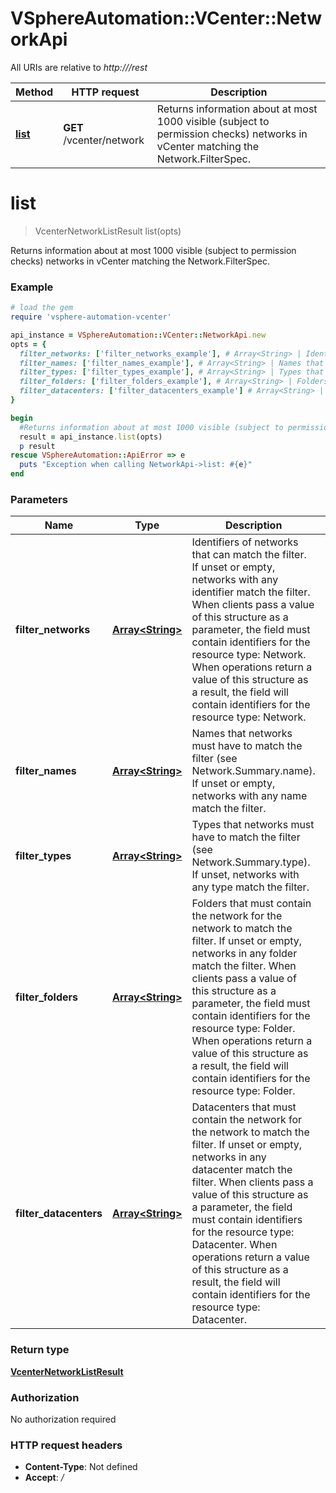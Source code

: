 # VSphereAutomation::VCenter::NetworkApi

All URIs are relative to *http:///rest*

Method | HTTP request | Description
------------- | ------------- | -------------
[**list**](NetworkApi.md#list) | **GET** /vcenter/network | Returns information about at most 1000 visible (subject to permission checks) networks in vCenter matching the Network.FilterSpec.


# **list**
> VcenterNetworkListResult list(opts)

Returns information about at most 1000 visible (subject to permission checks) networks in vCenter matching the Network.FilterSpec.

### Example
```ruby
# load the gem
require 'vsphere-automation-vcenter'

api_instance = VSphereAutomation::VCenter::NetworkApi.new
opts = {
  filter_networks: ['filter_networks_example'], # Array<String> | Identifiers of networks that can match the filter. If unset or empty, networks with any identifier match the filter. When clients pass a value of this structure as a parameter, the field must contain identifiers for the resource type: Network. When operations return a value of this structure as a result, the field will contain identifiers for the resource type: Network.
  filter_names: ['filter_names_example'], # Array<String> | Names that networks must have to match the filter (see Network.Summary.name). If unset or empty, networks with any name match the filter.
  filter_types: ['filter_types_example'], # Array<String> | Types that networks must have to match the filter (see Network.Summary.type). If unset, networks with any type match the filter.
  filter_folders: ['filter_folders_example'], # Array<String> | Folders that must contain the network for the network to match the filter. If unset or empty, networks in any folder match the filter. When clients pass a value of this structure as a parameter, the field must contain identifiers for the resource type: Folder. When operations return a value of this structure as a result, the field will contain identifiers for the resource type: Folder.
  filter_datacenters: ['filter_datacenters_example'] # Array<String> | Datacenters that must contain the network for the network to match the filter. If unset or empty, networks in any datacenter match the filter. When clients pass a value of this structure as a parameter, the field must contain identifiers for the resource type: Datacenter. When operations return a value of this structure as a result, the field will contain identifiers for the resource type: Datacenter.
}

begin
  #Returns information about at most 1000 visible (subject to permission checks) networks in vCenter matching the Network.FilterSpec.
  result = api_instance.list(opts)
  p result
rescue VSphereAutomation::ApiError => e
  puts "Exception when calling NetworkApi->list: #{e}"
end
```

### Parameters

Name | Type | Description  | Notes
------------- | ------------- | ------------- | -------------
 **filter_networks** | [**Array&lt;String&gt;**](String.md)| Identifiers of networks that can match the filter. If unset or empty, networks with any identifier match the filter. When clients pass a value of this structure as a parameter, the field must contain identifiers for the resource type: Network. When operations return a value of this structure as a result, the field will contain identifiers for the resource type: Network. | [optional] 
 **filter_names** | [**Array&lt;String&gt;**](String.md)| Names that networks must have to match the filter (see Network.Summary.name). If unset or empty, networks with any name match the filter. | [optional] 
 **filter_types** | [**Array&lt;String&gt;**](String.md)| Types that networks must have to match the filter (see Network.Summary.type). If unset, networks with any type match the filter. | [optional] 
 **filter_folders** | [**Array&lt;String&gt;**](String.md)| Folders that must contain the network for the network to match the filter. If unset or empty, networks in any folder match the filter. When clients pass a value of this structure as a parameter, the field must contain identifiers for the resource type: Folder. When operations return a value of this structure as a result, the field will contain identifiers for the resource type: Folder. | [optional] 
 **filter_datacenters** | [**Array&lt;String&gt;**](String.md)| Datacenters that must contain the network for the network to match the filter. If unset or empty, networks in any datacenter match the filter. When clients pass a value of this structure as a parameter, the field must contain identifiers for the resource type: Datacenter. When operations return a value of this structure as a result, the field will contain identifiers for the resource type: Datacenter. | [optional] 

### Return type

[**VcenterNetworkListResult**](VcenterNetworkListResult.md)

### Authorization

No authorization required

### HTTP request headers

 - **Content-Type**: Not defined
 - **Accept**: */*



